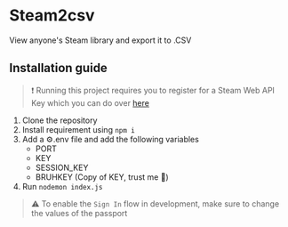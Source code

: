 # Steam2csv
View anyone's Steam library and export it to .CSV

## Installation guide
> :exclamation: Running this project requires you to register for a Steam Web API Key which you can do over [here](https://steamcommunity.com/dev)

1. Clone the repository
2. Install requirement using `npm i`
3. Add a :gear:.env file and add the following variables
   * PORT
   * KEY
   * SESSION_KEY
   * BRUHKEY (Copy of KEY, trust me :pray:)
8. Run `nodemon index.js`

> :warning: To enable the `Sign In` flow in development, make sure to change the values of the passport
